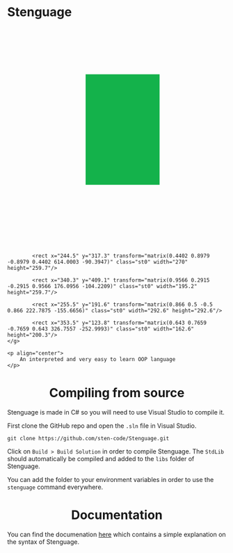 # Stenguage

<p align="center">
<svg version="1.1" xmlns="http://www.w3.org/2000/svg" xmlns:xlink="http://www.w3.org/1999/xlink" x="0px" y="0px"
	 viewBox="0 0 800 800" style="enable-background:new 0 0 800 800;" xml:space="preserve">
<style type="text/css">
	.st0{fill-rule:evenodd;clip-rule:evenodd;fill:#14B24B;}
	.st1{fill-rule:evenodd;clip-rule:evenodd;stroke:#FFFFFF;stroke-width:15;stroke-miterlimit:10;}
</style>
<g id="Layer_2">
	<g>
		<rect x="286" y="170.3" class="st0" width="270" height="403.5"/>
		
			<rect x="244.5" y="317.3" transform="matrix(0.4402 0.8979 -0.8979 0.4402 614.0003 -90.3947)" class="st0" width="270" height="259.7"/>
		
			<rect x="340.3" y="409.1" transform="matrix(0.9566 0.2915 -0.2915 0.9566 176.0956 -104.2209)" class="st0" width="195.2" height="259.7"/>
		
			<rect x="255.5" y="191.6" transform="matrix(0.866 0.5 -0.5 0.866 222.7875 -155.6656)" class="st0" width="292.6" height="292.6"/>
		
			<rect x="353.5" y="123.8" transform="matrix(0.643 0.7659 -0.7659 0.643 326.7557 -252.9993)" class="st0" width="162.6" height="200.3"/>
	</g>
</g>
<g id="Layer_1">
	<path class="st1" d="M471.9,71.1c11.2-5.6,24.8-2.1,31.9,8.3l114,167.9c3.7,5.4,5.1,12.1,3.9,18.6l-74,401.8
		c-0.5,2.5-1.3,5-2.6,7.3l-23.4,43.6c-5.7,10.7-18.3,15.7-29.8,11.9l-170.7-56.1c-6.8-2.2-12.2-7.2-15.1-13.7L182.9,379.3
		c-2.9-6.6-2.8-14.2,0.3-20.8L268.5,179c2.4-5,6.4-9.1,11.4-11.6C279.9,167.3,471.9,71.1,471.9,71.1z M276.9,277.8l-43.7,92
		l61.4,140l-13.1-195L276.9,277.8z M339.9,437.3l13.1,194.9l98.3,32.3L339.9,437.3L339.9,437.3z M500.1,650.5L569.4,274l-100.6-59.7
		l-131.1,105L500.1,650.5L500.1,650.5z M325.7,264.8l118.1-94.6l5.8-32l-131.5,65.9L325.7,264.8L325.7,264.8z M496.8,158.1
		l-2.4,13.2l19,11.3L496.8,158.1z"/>
</g>
</svg>

    <p align="center">
        An interpreted and very easy to learn OOP language
    </p>
</p>

<h1 align="center">Compiling from source</h1>

Stenguage is made in C# so you will need to use Visual Studio to compile it.

First clone the GitHub repo and open the `.sln` file in Visual Studio.
```console
git clone https://github.com/sten-code/Stenguage.git
```

Click on `Build > Build Solution` in order to compile Stenguage.
The `StdLib` should automatically be compiled and added to the `libs` folder of Stenguage.

You can add the folder to your environment variables in order to use the `stenguage` command everywhere.

<h1 align="center">Documentation</h1>

You can find the documenation [here](https://github.com/sten-code/Stenguage/wiki) which contains a simple explanation on the syntax of Stenguage.

